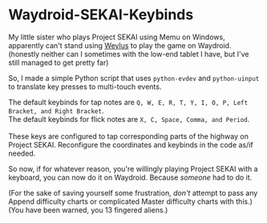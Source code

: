 # Waydroid-SEKAI-Keybinds

My little sister who plays Project SEKAI using Memu on Windows, apparently can't stand using <a href="https://github.com/H-M-H/Weylus">Weylus</a> to play the game on Waydroid.
(honestly neither can I sometimes with the low-end tablet I have, but I've still managed to get pretty far)

So, I made a simple Python script that uses `python-evdev` and `python-uinput` to translate key presses to multi-touch events.

The default keybinds for tap notes are `Q, W, E, R, T, Y, I, O, P, Left Bracket, and Right Bracket`.
<br>
The default keybinds for flick notes are `X, C, Space, Comma, and Period`.
<br>
<br>
These keys are configured to tap corresponding parts of the highway on Project SEKAI. Reconfigure the coordinates and keybinds in the code as/if needed.

So now, if for whatever reason, you're willingly playing Project SEKAI with a keyboard, you can now do it on Waydroid.
Because *someone* had to do it.

(For the sake of saving yourself some frustration, *don't* attempt to pass any Append difficulty charts or complicated Master difficulty charts with this.)
<br>
(You have been warned, you 13 fingered aliens.)
